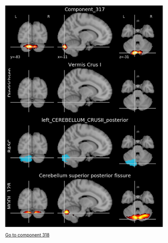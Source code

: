 


![317](preliminary/317.jpg "Component 317")

[Go to component 318](https://parietal-inria.github.io/MODL_atlas/512/318 "Component 318")